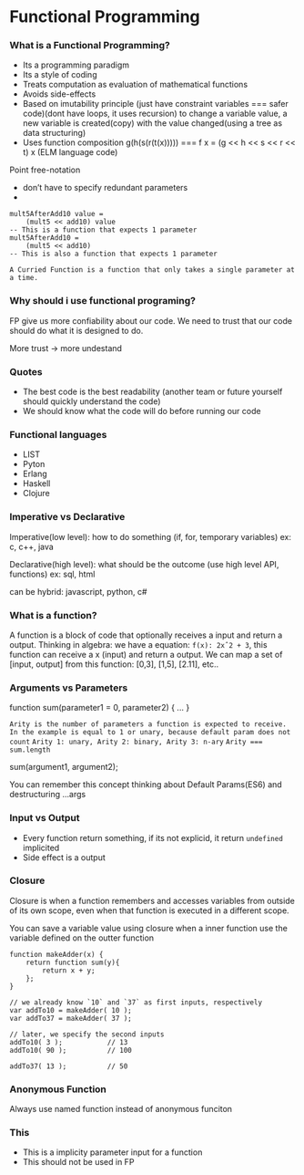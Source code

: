 # Functional Programming

### What is a Functional Programming?
- Its a programming paradigm
- Its a style of coding
- Treats computation as evaluation of mathematical functions
- Avoids side-effects
- Based on imutability principle (just have constraint variables === safer code)(dont have loops, it uses recursion)
to change a variable value, a new variable is created(copy) with the value changed(using a tree as data structuring)
- Uses function composition g(h(s(r(t(x))))) === f x = (g << h << s << r << t) x (ELM language code)

Point free-notation
- don’t have to specify redundant parameters
- 
```
mult5AfterAdd10 value =
    (mult5 << add10) value
-- This is a function that expects 1 parameter
mult5AfterAdd10 =
    (mult5 << add10)
-- This is also a function that expects 1 parameter
```

`A Curried Function is a function that only takes a single parameter at a time.`

### Why should i use functional programing?
FP give us more confiability about our code. We need to trust that our code should do what it is designed to do.

More trust -> more undestand

### Quotes
- The best code is the best readability (another team or future yourself should quickly understand the code)
- We should know what the code will do before running our code

### Functional languages
- LIST
- Pyton
- Erlang
- Haskell
- Clojure

### Imperative vs Declarative
Imperative(low level): how to do something (if, for, temporary variables) ex: c, c++, java

Declarative(high level): what should be the outcome (use high level API, functions) ex: sql, html

can be hybrid: javascript, python, c#

### What is a function?
A function is a block of code that optionally receives a input and return a output. Thinking in algebra: we have a equation: `f(x): 2xˆ2 + 3`, this function can receive a x (input) and return a output. We can map a set of [input, output] from this function: [0,3], [1,5], [2.11], etc..

### Arguments vs Parameters
function sum(parameter1 = 0, parameter2) {
  ...
}

`Arity is the number of parameters a function is expected to receive. In the example is equal to 1 or unary, because default param does not count`
`Arity 1: unary, Arity 2: binary, Arity 3: n-ary`
`Arity === sum.length`

sum(argument1, argument2);

You can remember this concept thinking about Default Params(ES6) and destructuring ...args

### Input vs Output
- Every function return something, if its not explicid, it return `undefined` implicited
- Side effect is a output

### Closure

Closure is when a function remembers and accesses variables from outside of its own scope, even when that function is executed in a different scope.

You can save a variable value using closure when a inner function use the variable defined on the outter function
``` 
function makeAdder(x) {
    return function sum(y){
        return x + y;
    };
}

// we already know `10` and `37` as first inputs, respectively
var addTo10 = makeAdder( 10 );
var addTo37 = makeAdder( 37 );

// later, we specify the second inputs
addTo10( 3 );           // 13
addTo10( 90 );          // 100

addTo37( 13 );          // 50
```

### Anonymous Function
Always use named function instead of anonymous funciton

### This
- This is a implicity parameter input for a function
- This should not be used in FP
